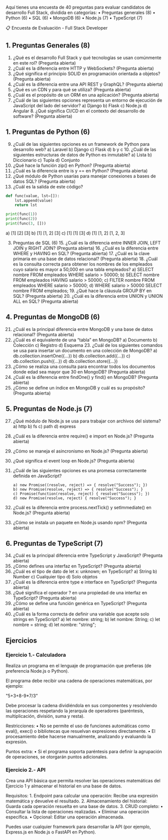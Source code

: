 Aquí tienes una encuesta de 40 preguntas para evaluar candidatos de desarrollo Full Stack, dividida en categorías:
	•	Preguntas generales (8)
	•	Python (6)
	•	SQL (6)
	•	MongoDB (6)
	•	Node.js (7)
	•	TypeScript (7)



📋 Encuesta de Evaluación - Full Stack Developer

## 1. Preguntas Generales (8)
1.	¿Qué es el desarrollo Full Stack y qué tecnologías se usan comúnmente en este rol? (Pregunta abierta)
2.	¿Cuál es la diferencia entre HTTP y WebSockets? (Pregunta abierta)
3.	¿Qué significa el principio SOLID en programación orientada a objetos? (Pregunta abierta)
4.	¿Cuál es la diferencia entre una API REST y GraphQL? (Pregunta abierta)
5.	¿Qué es un CDN y para qué se utiliza? (Pregunta abierta)
6.	¿Cuál es el propósito de un ORM en una aplicación? (Pregunta abierta)
7.	¿Cuál de las siguientes opciones representa un entorno de ejecución de JavaScript del lado del servidor?
        a) Django
        b) Flask
        c) Node.js
        d) Angular
	8.	¿Qué significa CI/CD en el contexto del desarrollo de software? (Pregunta abierta)

## 1. Preguntas de Python (6)
9.	¿Cuál de las siguientes opciones es un framework de Python para desarrollo web?
    a) Laravel
    b) Django
    c) Flask
    d) b y c
        10.	¿Cuál de las siguientes estructuras de datos de Python es inmutable?
    a) Lista
    b) Diccionario
    c) Tupla
    d) Conjunto
11.	¿Qué hace la función zip() en Python? (Pregunta abierta)
12.	¿Cuál es la diferencia entre is y == en Python? (Pregunta abierta)
13.	¿Qué módulo de Python usarías para manejar conexiones a bases de datos SQL? (Pregunta abierta)
14.	¿Cuál es la salida de este código?

``` python
def func(value, lst=[]):
    lst.append(value)
    return lst

print(func(1))  
print(func(2))  
print(func(3, []))  
```
a) [1] [2] [3]
b) [1] [1, 2] [3]
c) [1] [1] [3]
d) [1] [1, 2] [1, 2, 3]

3. Preguntas de SQL (6)
	15.	¿Cuál es la diferencia entre INNER JOIN, LEFT JOIN y RIGHT JOIN? (Pregunta abierta)
	16.	¿Cuál es la diferencia entre WHERE y HAVING en SQL? (Pregunta abierta)
	17.	¿Cuál es la clave primaria en una base de datos relacional? (Pregunta abierta)
	18.	¿Cuál es la consulta correcta para obtener los nombres de los empleados cuyo salario es mayor a 50,000 en una tabla empleados?
a) SELECT nombre FROM empleados WHERE salario > 50000;
b) SELECT nombre FROM empleados HAVING salario > 50000;
c) FILTER nombre FROM empleados WHERE salario > 50000;
d) WHERE salario > 50000 SELECT nombre FROM empleados;
	19.	¿Qué hace la cláusula GROUP BY en SQL? (Pregunta abierta)
	20.	¿Cuál es la diferencia entre UNION y UNION ALL en SQL? (Pregunta abierta)

## 4. Preguntas de MongoDB (6)
21.	¿Cuál es la principal diferencia entre MongoDB y una base de datos relacional? (Pregunta abierta)
22.	¿Cuál es el equivalente de una “tabla” en MongoDB?
        a) Documento
        b) Colección
        c) Registro
        d) Esquema
            23.	¿Cuál de los siguientes comandos se usa para insertar un documento en una colección de MongoDB?
        a) db.collection.insertOne({...})
        b) db.collection.add({...})
        c) db.collection.push({...})
        d) db.collection.store({...})
24.	¿Cómo se realiza una consulta para encontrar todos los documentos donde edad sea mayor que 30 en MongoDB? (Pregunta abierta)
25.	¿Cuál es la diferencia entre findOne() y find() en MongoDB? (Pregunta abierta)
26.	¿Cómo se define un índice en MongoDB y cuál es su propósito? (Pregunta abierta)

## 5. Preguntas de Node.js (7)
27.	¿Qué módulo de Node.js se usa para trabajar con archivos del sistema?
        a) http
        b) fs
        c) path
        d) express
28.	¿Cuál es la diferencia entre require() e import en Node.js? (Pregunta abierta)
29.	¿Cómo se maneja el asincronismo en Node.js? (Pregunta abierta)
30.	¿Qué significa el event loop en Node.js? (Pregunta abierta)
31.	¿Cuál de las siguientes opciones es una promesa correctamente definida en JavaScript?

        a) new Promise((resolve, reject) => { resolve("Success"); })
        b) new Promise(resolve, reject) => { resolve("Success"); }
        c) Promise(function(resolve, reject) { resolve("Success"); })
        d) new Promise(resolve, reject) { resolve("Success"); }

32.	¿Cuál es la diferencia entre process.nextTick() y setImmediate() en Node.js? (Pregunta abierta)
33.	¿Cómo se instala un paquete en Node.js usando npm? (Pregunta abierta)

## 6. Preguntas de TypeScript (7)
34.	¿Cuál es la principal diferencia entre TypeScript y JavaScript? (Pregunta abierta)
35.	¿Cómo defines una interfaz en TypeScript? (Pregunta abierta)
36.	¿Cuál es el tipo de dato de let x: unknown; en TypeScript?
        a) String
        b) Number
        c) Cualquier tipo
        d) Solo objetos
37.	¿Cuál es la diferencia entre type e interface en TypeScript? (Pregunta abierta)
38.	¿Qué significa el operador ? en una propiedad de una interfaz en TypeScript? (Pregunta abierta)
39.	¿Cómo se define una función genérica en TypeScript? (Pregunta abierta)
40.	¿Cuál es la forma correcta de definir una variable que acepte solo strings en TypeScript?
        a) let nombre: string;
        b) let nombre: String;
        c) let nombre = string;
        d) let nombre: "string";


## Ejercicios


### Ejercicio 1.- Calculadora 


Realiza un programa en el lenguaje de programación que prefieras (de preferencia Node.js o Python).

El programa debe recibir una cadena de operaciones matemáticas, por ejemplo:

"5+3+8-9*7/3"

Debe procesar la cadena dividiéndola en sus componentes y resolviendo las operaciones respetando la jerarquía de operadores (paréntesis, multiplicación, división, suma y resta).

Restricciones:
	•	No se permite el uso de funciones automáticas como eval(), exec() o bibliotecas que resuelvan expresiones directamente.
	•	El procesamiento debe hacerse manualmente, analizando y evaluando la expresión.

Puntos extra:
	•	Si el programa soporta paréntesis para definir la agrupación de operaciones, se otorgarán puntos adicionales.

### Ejercicio 2.- API 

Crea una API básica que permita resolver las operaciones matemáticas del Ejercicio 1 y almacenar el historial en una base de datos.

Requisitos:
	1.	Endpoint para calcular una operación: Recibe una expresión matemática y devuelve el resultado.
	2.	Almacenamiento del historial: Guarda cada operación resuelta en una base de datos.
	3.	CRUD completo:
	•	Consultar la lista de operaciones realizadas.
	•	Eliminar una operación específica.
	•	Opcional: Editar una operación almacenada.

Puedes usar cualquier framework para desarrollar la API (por ejemplo, Express.js en Node.js o FastAPI en Python).


